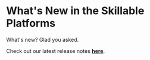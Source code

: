 # What's New in the Skillable Platforms

What's new? 
Glad you asked. 

Check out our latest release notes **[here](https://skillable.com/release-notes/)**.

<!--

<iframe src="https://skillable.com/release-notes/" style="width: 1200px; height: 1000px;" style="border: none;"></iframe>

-->
